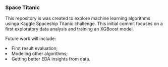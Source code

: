 ### Space Titanic

This repository is  was created to explore machine learning algorithms usinga Kaggle Spaceship Titanic challenge. This initial commit focuses on a first exploratory data analysis and training an XGBoost model.

<p>Future work will include:

<li> First result evaluation;
<li> Modeling other algorithms;
<li> Getting better EDA insights from data.
